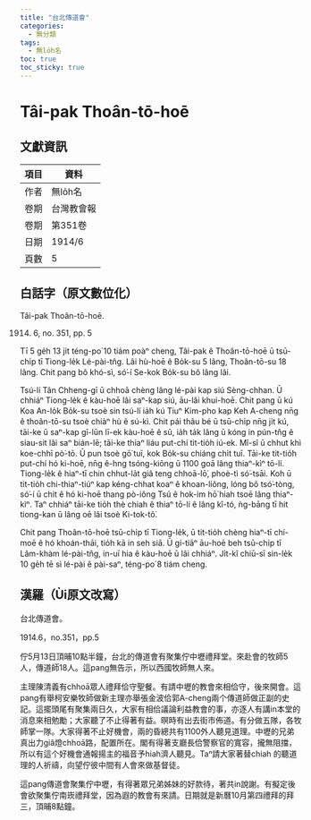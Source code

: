 ```yaml
---
title: "台北傳道會"
categories:
  - 無分類
tags:
  - 無lo̍h名
toc: true
toc_sticky: true
---
```


# Tâi-pak Thoân-tō-hoē

## 文獻資訊

| 項目 | 資料 |
|---|---|
| 作者 | 無lo̍h名 |
| 卷期 | 台灣教會報 |
| 卷期 | 第351卷 |
| 日期 | 1914/6 |
| 頁數 | 5 |

## 白話字（原文數位化）

Tâi-pak Thoân-tō-hoē.

1914. 6, no. 351, pp. 5

Tī 5 ge̍h 13 ji̍t téng-po͘ 10 tiám poàⁿ cheng, Tâi-pak ê Thoân-tō-hoē ū tsū-chi̍p tī Tiong-le̍k Lé-pài-tn̂g. Lâi hù-hoē ê Bo̍k-su 5 lâng, Thoân-tō-su 18 lâng. Chit pang bô khó-sì, só͘-í Se-kok Bo̍k-su bô lâng lâi.

Tsú-lí Tân Chheng-gī ū chhoā chèng lâng lé-pài kap siú Sèng-chhan. Ū chhiáⁿ Tiong-le̍k ê kàu-hoē lâi saⁿ-kap siú, āu-lâi khui-hoē. Chit pang ū kú Koa An-lo̍k Bo̍k-su tsoè sin tsú-lí ia̍h kú Tiuⁿ Kim-pho kap Keh A-cheng nn̄g ê thoân-tō-su tsoè chiàⁿ hù ê sú-kì. Chit pái thâu bé ū tsū-chi̍p nn̄g ji̍t kú, tāi-ke ū saⁿ-kap gī-lūn lī-ek kàu-hoē ê sū, ia̍h ta̍k lâng ū kóng in pún-tn̂g ê siau-sit lâi saⁿ bián-lē; tāi-ke thiaⁿ liáu put-chí tit-tio̍h iú-ek. Mî-sî ū chhut khì koe-chhī pò͘-tō. Ū pun tsoè gō͘ tuī, kok Bo̍k-su chiáng chi̍t tuī. Tāi-ke tit-tio̍h put-chí hó ki-hoē, nn̄g ê-hng tsóng-kiōng ū 1100 goā lâng thiaⁿ-kìⁿ tō-lí. Tiong-le̍k ê hiaⁿ-tī chin chhut-la̍t giâ teng chhoā-lō͘, phoè-tì só͘-tsāi. Koh ū tit-tio̍h chi-thiaⁿ-tiúⁿ kap kéng-chhat koaⁿ ê khoan-liông, lóng bô tsó͘-tòng, só͘-í ū chit ê hó ki-hoē thang pò-iông Tsú ê hok-im hō͘ hiah tsoē lâng thiaⁿ-kìⁿ. Taⁿ chhiáⁿ tāi-ke tio̍h thè chiah ê thiaⁿ tō-lí ê lâng kî-tó, ǹg-bāng tī hit tiong-kan ū lâng oē lâi tsoè Ki-tok-tô͘.

Chit pang Thoân-tō-hoē tsū-chi̍p tī Tiong-le̍k, ū tit-tio̍h chèng hiaⁿ-tī chí-moē ê hó khoán-thāi, tio̍h kā in seh siā. Ū gí-tiāⁿ āu-hoē beh tsū-chi̍p tī Lâm-khàm lé-pài-tn̂g, in-uī hia ê kàu-hoē ū lâi chhiáⁿ. Ji̍t-kî chiū-sī sin-le̍k 10 ge̍h tē sì lé-pài ê pài-saⁿ, téng-po͘ 8 tiám cheng.

## 漢羅（Ùi原文改寫）

台北傳道會。

1914.6，no.351，pp.5

佇5月13日頂晡10點半鐘，台北的傳道會有聚集佇中壢禮拜堂。來赴會的牧師5人，傳道師18人。這pang無告示，所以西國牧師無人來。

主理陳清義有chhoā眾人禮拜佮守聖餐。有請中壢的教會來相佮守，後來開會。這pang有舉柯安樂牧師做新主理亦舉張金波佮郭A-cheng兩个傳道師做正副的史記。這擺頭尾有聚集兩日久，大家有相佮議論利益教會的事，亦逐人有講in本堂的消息來相勉勵；大家聽了不止得著有益。暝時有出去街市佈道。有分做五隊，各牧師掌一隊。大家得著不止好機會，兩的昏總共有1100外人聽見道理。中壢的兄弟真出力giâ燈chhoā路，配置所在。閣有得著支廳長佮警察官的寬容，攏無阻擋，所以有這个好機會通報揚主的福音予hiah濟人聽見。Taⁿ請大家著替chiah 的聽道理的人祈禱，向望佇彼中間有人會來做基督徒。

這pang傳道會聚集佇中壢，有得著眾兄弟姊妹的好款待，著共in說謝。有擬定後會欲聚集佇南崁禮拜堂，因為遐的教會有來請。日期就是新曆10月第四禮拜的拜三，頂晡8點鐘。
